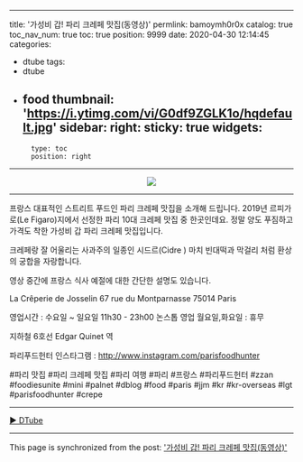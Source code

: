 
---
title: '가성비 갑! 파리 크레페 맛집(동영상)'
permlink: bamoymh0r0x
catalog: true
toc_nav_num: true
toc: true
position: 9999
date: 2020-04-30 12:14:45
categories:
- dtube
tags:
- dtube
- food
thumbnail: 'https://i.ytimg.com/vi/G0df9ZGLK1o/hqdefault.jpg'
sidebar:
    right:
        sticky: true
widgets:
    -
        type: toc
        position: right
---


<center><a href='https://d.tube/#!/v/parisfoodhunter/bamoymh0r0x'><img src='https://i.ytimg.com/vi/G0df9ZGLK1o/hqdefault.jpg' ></a></center><hr>

프랑스 대표적인 스트리트 푸드인 파리 크레페 맛집을 소개해 드립니다.
2019년 르피가로(Le Figaro)지에서 선정한 파리 10대 크레페 맛집 중 한곳인데요. 정말 양도 푸짐하고 가격도 착한 가성비 갑 파리 크레페 맛집입니다.

크레페랑 잘 어울리는 사과주의 일종인 시드르(Cidre ) 
마치 빈대떡과 막걸리 처럼 환상의 궁합을 자랑합니다.

영상 중간에 프랑스 식사 예절에 대한 간단한 설명도 있습니다.

La Crêperie de  Josselin
67 rue du Montparnasse
75014 Paris

영업시간 : 수요일 ~ 일요일  11h30 - 23h00   논스톱 영업
월요일,화요일 :  휴무

지하철 6호선 Edgar Quinet 역

파리푸드헌터 인스타그램 : http://www.instagram.com/parisfoodhunter

#파리 맛집 #파리 크레페 맛집 #파리 여행 #파리 #프랑스 #파리푸드헌터
#zzan #foodiesunite #mini #palnet #dblog #food #paris #jjm #kr #kr-overseas #lgt #parisfoodhunter #crepe

<hr><a href='https://d.tube/#!/v/parisfoodhunter/bamoymh0r0x'> ▶️ DTube</a><br />

- - -

This page is synchronized from the post: ['가성비 갑! 파리 크레페 맛집(동영상)'](https://steemit.com/@parisfoodhunter/bamoymh0r0x)
